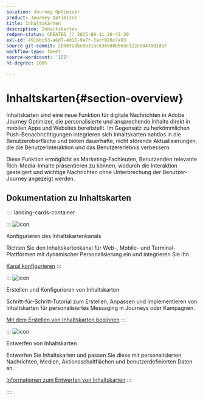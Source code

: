 ```yaml
---
solution: Journey Optimizer
product: Journey Optimizer
title: Inhaltskarten
description: Inhaltskarten
redpen-status: CREATED_||_2025-08-11_20-43-30
exl-id: 4916bc53-a6d7-4d11-9a7f-3acf920c7a93
source-git-commit: 2b907a3be8b11ac6308d0b563e122c88478d1d37
workflow-type: tm+mt
source-wordcount: '155'
ht-degree: 100%

---
```


# Inhaltskarten{#section-overview}

Inhaltskarten sind eine neue Funktion für digitale Nachrichten in Adobe Journey Optimizer, die personalisierte und ansprechende Inhalte direkt in mobilen Apps und Websites bereitstellt. Im Gegensatz zu herkömmlichen Push-Benachrichtigungen integrieren sich Inhaltskarten nahtlos in die Benutzeroberfläche und bieten dauerhafte, nicht störende Aktualisierungen, die die Benutzerinteraktion und das Benutzererlebnis verbessern.

Diese Funktion ermöglicht es Marketing-Fachleuten, Benutzenden relevante Rich-Media-Inhalte präsentieren zu können, wodurch die Interaktion gesteigert und wichtige Nachrichten ohne Unterbrechung der Benutzer-Journey angezeigt werden.

## Dokumentation zu Inhaltskarten

:::: landing-cards-container

:::
![icon](https://cdn.experienceleague.adobe.com/icons/gear.svg?lang=de)

Konfigurieren des Inhaltskartenkanals

Richten Sie den Inhaltskartenkanal für Web-, Mobile- und Terminal-Plattformen mit dynamischer Personalisierung ein und integrieren Sie ihn.

[Kanal konfigurieren](configure-landing-page.md)
:::

:::
![icon](https://cdn.experienceleague.adobe.com/icons/circle-play.svg?lang=de)

Erstellen und Konfigurieren von Inhaltskarten

Schritt-für-Schritt-Tutorial zum Erstellen, Anpassen und Implementieren von Inhaltskarten für personalisiertes Messaging in Journeys oder Kampagnen.

[Mit dem Erstellen von Inhaltskarten beginnen](../using/content-card/create-content-card.md)
:::

:::
![icon](https://cdn.experienceleague.adobe.com/icons/puzzle-piece.svg?lang=de)

Entwerfen von Inhaltskarten

Entwerfen Sie Inhaltskarten und passen Sie diese mit personalisierten Nachrichten, Medien, Aktionsschaltflächen und benutzerdefinierten Daten an.

[Informationen zum Entwerfen von Inhaltskarten](../using/content-card/design-content-card.md)
:::

::::
